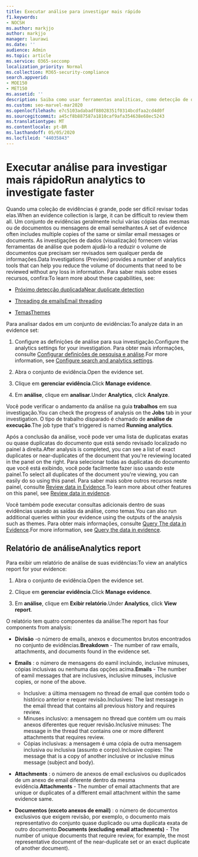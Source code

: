 ```yaml
---
title: Executar análise para investigar mais rápido
f1.keywords:
- NOCSH
ms.author: markjjo
author: markjjo
manager: laurawi
ms.date: ''
audience: Admin
ms.topic: article
ms.service: O365-seccomp
localization_priority: Normal
ms.collection: M365-security-compliance
search.appverid:
- MOE150
- MET150
ms.assetid: ''
description: Saiba como usar ferramentas analíticas, como detecção de duplicidades, segmentação de email e temas para acelerar suas investigações.
ms.custom: seo-marvel-mar2020
ms.openlocfilehash: e7c5103adabadf88028351f0314bcdfaa2cd4d0f
ms.sourcegitcommit: a45cf8b887587a1810caf9afa354638e68ec5243
ms.translationtype: MT
ms.contentlocale: pt-BR
ms.lasthandoff: 05/05/2020
ms.locfileid: "44035843"
---
```

# <a name="run-analytics-to-investigate-faster"></a><span data-ttu-id="8d426-103">Executar análise para investigar mais rápido</span><span class="sxs-lookup"><span data-stu-id="8d426-103">Run analytics to investigate faster</span></span>

<span data-ttu-id="8d426-104">Quando uma coleção de evidências é grande, pode ser difícil revisar todas elas.</span><span class="sxs-lookup"><span data-stu-id="8d426-104">When an evidence collection is large, it can be difficult to review them all.</span></span> <span data-ttu-id="8d426-105">Um conjunto de evidências geralmente inclui várias cópias das mesmas ou de documentos ou mensagens de email semelhantes.</span><span class="sxs-lookup"><span data-stu-id="8d426-105">A set of evidence often includes multiple copies of the same or similar email messages or documents.</span></span> <span data-ttu-id="8d426-106">As investigações de dados (visualização) fornecem várias ferramentas de análise que podem ajudá-lo a reduzir o volume de documentos que precisam ser revisados sem qualquer perda de informações.</span><span class="sxs-lookup"><span data-stu-id="8d426-106">Data Investigations (Preview) provides a number of analytics tools that can help you reduce the volume of documents that need to be reviewed without any loss in information.</span></span> <span data-ttu-id="8d426-107">Para saber mais sobre esses recursos, confira:</span><span class="sxs-lookup"><span data-stu-id="8d426-107">To learn more about these capabilities, see:</span></span>

- [<span data-ttu-id="8d426-108">Próximo detecção duplicada</span><span class="sxs-lookup"><span data-stu-id="8d426-108">Near duplicate detection</span></span>](near-duplicates.md)

- [<span data-ttu-id="8d426-109">Threading de emails</span><span class="sxs-lookup"><span data-stu-id="8d426-109">Email threading</span></span>](email-threading.md)

- [<span data-ttu-id="8d426-110">Temas</span><span class="sxs-lookup"><span data-stu-id="8d426-110">Themes</span></span>](themes.md)

<span data-ttu-id="8d426-111">Para analisar dados em um conjunto de evidências:</span><span class="sxs-lookup"><span data-stu-id="8d426-111">To analyze data in an evidence set:</span></span>

1. <span data-ttu-id="8d426-112">Configure as definições de análise para sua investigação.</span><span class="sxs-lookup"><span data-stu-id="8d426-112">Configure the analytics settings for your investigation.</span></span> <span data-ttu-id="8d426-113">Para obter mais informações, consulte [Configurar definições de pesquisa e análise](configure-search-analytics-settings.md).</span><span class="sxs-lookup"><span data-stu-id="8d426-113">For more information, see [Configure search and analytics settings](configure-search-analytics-settings.md).</span></span>

2. <span data-ttu-id="8d426-114">Abra o conjunto de evidência.</span><span class="sxs-lookup"><span data-stu-id="8d426-114">Open the evidence set.</span></span>

3. <span data-ttu-id="8d426-115">Clique em **gerenciar evidência**.</span><span class="sxs-lookup"><span data-stu-id="8d426-115">Click **Manage evidence**.</span></span>

4. <span data-ttu-id="8d426-116">Em **análise**, clique em **analisar**.</span><span class="sxs-lookup"><span data-stu-id="8d426-116">Under **Analytics**, click **Analyze**.</span></span>

<span data-ttu-id="8d426-117">Você pode verificar o andamento da análise na guia **trabalhos** em sua investigação.</span><span class="sxs-lookup"><span data-stu-id="8d426-117">You can check the progress of analysis on the **Jobs** tab in your investigation.</span></span> <span data-ttu-id="8d426-118">O tipo de trabalho disparado é chamado de **análise de execução**.</span><span class="sxs-lookup"><span data-stu-id="8d426-118">The job type that's triggered is named **Running analytics**.</span></span>

 <span data-ttu-id="8d426-119">Após a conclusão da análise, você pode ver uma lista de duplicatas exatas ou quase duplicatas do documento que está sendo revisado localizado no painel à direita.</span><span class="sxs-lookup"><span data-stu-id="8d426-119">After analysis is completed, you can see a list of exact duplicates or near-duplicates of the document that you're reviewing located in the panel on the right.</span></span> <span data-ttu-id="8d426-120">Para selecionar todas as duplicatas do documento que você está exibindo, você pode facilmente fazer isso usando este painel.</span><span class="sxs-lookup"><span data-stu-id="8d426-120">To select all duplicates of the document you're viewing, you can easily do so using this panel.</span></span> <span data-ttu-id="8d426-121">Para saber mais sobre outros recursos neste painel, consulte [Review data in Evidence](review-data-in-evidence.md).</span><span class="sxs-lookup"><span data-stu-id="8d426-121">To learn more about other features on this panel, see [Review data in evidence](review-data-in-evidence.md).</span></span> 

<span data-ttu-id="8d426-122">Você também pode executar consultas adicionais dentro de suas evidências usando as saídas da análise, como temas.</span><span class="sxs-lookup"><span data-stu-id="8d426-122">You can also run additional queries within your evidence using the outputs of the analysis such as themes.</span></span> <span data-ttu-id="8d426-123">Para obter mais informações, consulte [Query The data in Evidence](evidence-query.md).</span><span class="sxs-lookup"><span data-stu-id="8d426-123">For more information, see [Query the data in evidence](evidence-query.md).</span></span>

## <a name="analytics-report"></a><span data-ttu-id="8d426-124">Relatório de análise</span><span class="sxs-lookup"><span data-stu-id="8d426-124">Analytics report</span></span>

<span data-ttu-id="8d426-125">Para exibir um relatório de análise de suas evidências:</span><span class="sxs-lookup"><span data-stu-id="8d426-125">To view an analytics report for your evidence:</span></span>

1. <span data-ttu-id="8d426-126">Abra o conjunto de evidência.</span><span class="sxs-lookup"><span data-stu-id="8d426-126">Open the evidence set.</span></span>

2. <span data-ttu-id="8d426-127">Clique em **gerenciar evidência**.</span><span class="sxs-lookup"><span data-stu-id="8d426-127">Click **Manage evidence**.</span></span>

3. <span data-ttu-id="8d426-128">Em **análise**, clique em **Exibir relatório**.</span><span class="sxs-lookup"><span data-stu-id="8d426-128">Under **Analytics**, click **View report**.</span></span>

<span data-ttu-id="8d426-129">O relatório tem quatro componentes da análise:</span><span class="sxs-lookup"><span data-stu-id="8d426-129">The report has four components from analysis:</span></span>

- <span data-ttu-id="8d426-130">**Divisão** -o número de emails, anexos e documentos brutos encontrados no conjunto de evidências.</span><span class="sxs-lookup"><span data-stu-id="8d426-130">**Breakdown** - The number of raw emails, attachments, and documents found in the evidence set.</span></span>

- <span data-ttu-id="8d426-131">**Emails** : o número de mensagens do eamil incluindo, inclusive minuses, cópias inclusivas ou nenhuma das opções acima.</span><span class="sxs-lookup"><span data-stu-id="8d426-131">**Emails** - The number of eamil messages that are inclusives, inclusive minuses, inclusive copies, or none of the above.</span></span>
   - <span data-ttu-id="8d426-132">Inclusive: a última mensagem no thread de email que contém todo o histórico anterior e requer revisão.</span><span class="sxs-lookup"><span data-stu-id="8d426-132">Inclusives: The last message in the email thread that contains all previous history and requires review.</span></span>
   - <span data-ttu-id="8d426-133">Minuses inclusivo: a mensagem no thread que contém um ou mais anexos diferentes que requer revisão.</span><span class="sxs-lookup"><span data-stu-id="8d426-133">Inclusive minuses: The message in the thread that contains one or more different attachments that requires review.</span></span>
   - <span data-ttu-id="8d426-134">Cópias inclusivas: a mensagem é uma cópia de outra mensagem inclusiva ou inclusiva (assunto e corpo).</span><span class="sxs-lookup"><span data-stu-id="8d426-134">Inclusive copies: The message that is a copy of another inclusive or inclusive minus message (subject and body).</span></span>

- <span data-ttu-id="8d426-135">**Attachments** : o número de anexos de email exclusivos ou duplicados de um anexo de email diferente dentro da mesma evidência.</span><span class="sxs-lookup"><span data-stu-id="8d426-135">**Attachments** - The number of email attachments that are unique or duplicates of a different email attachment within the same evidence same.</span></span>

- <span data-ttu-id="8d426-136">**Documentos (exceto anexos de email)** : o número de documentos exclusivos que exigem revisão, por exemplo, o documento mais representativo do conjunto quase duplicado ou uma duplicata exata de outro documento.</span><span class="sxs-lookup"><span data-stu-id="8d426-136">**Documents (excluding email attachments)** - The number of unique documents that require review, for example, the most representative document of the near-duplicate set or an exact duplicate of another document).</span></span>
